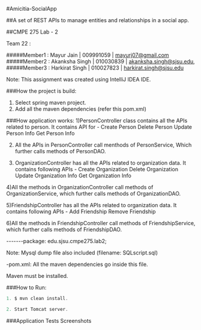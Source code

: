 #Amicitia-SocialApp

##A set of REST APIs to manage entities and relationships in a social app.

##CMPE 275 Lab - 2

Team 22 :

#####Member1 : Mayur Jain     | 009991059 | mayurj07@gmail.com
#####Member2 : Akanksha Singh | 010030839 | akanksha.singh@sjsu.edu,
#####Member3 : Harkirat Singh | 010027823 | harkirat.singh@sjsu.edu

Note: This assignment was created using IntelliJ IDEA IDE.

###How the project is build:
1) Select spring maven project.
2) Add all the maven dependencies (refer this pom.xml)


###How application works:
1)PersonController class contains all the APIs related to person. It contains API for -
              Create Person
              Delete Person
              Update Person Info
              Get Person Info

2) All the APIs in PersonController call menthods of PersonService, Which further calls methods of PersonDAO.

3) OrganizationController has  all the APIs related to organization data. It contains following APIs -
              Create Organization
              Delete Organization
              Update Organization Info
              Get Organization Info

4)All the methods in OrganizationController call methods of OrganizationService, which further calls methods of OrganizationDAO.

5)FriendshipController has  all the APIs related to organization data. It contains following APIs -
              Add Friendship
              Remove Friendship

 6)All the methods in FriendshipController call methods of FriendshipService, which further calls methods of FriendshipDAO.

-------package: edu.sjsu.cmpe275.lab2;


Note: Mysql dump file also included (filename:    SQLscript.sql)


-pom.xml: All the maven dependencies go inside this file.


Maven must be installed.

###How to Run:

```java
1. $ mvn clean install.

2. Start Tomcat server.
```

###Application Tests Screenshots


